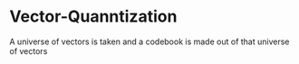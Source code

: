# Vector-Quanntization
A universe of vectors is taken and a codebook is made out of that universe of vectors
